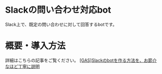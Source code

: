 # Slackの問い合わせ対応bot
Slack上で、既定の問い合わせに対して回答するbotです。

# 概要・導入方法
詳細はこちらの記事をご覧ください。
[[GAS]Slackのbotを作る方法を、お節介なほど丁寧に説明](https://qiita.com/masato-teshita/items/723feb39ea4aa7becfab)
